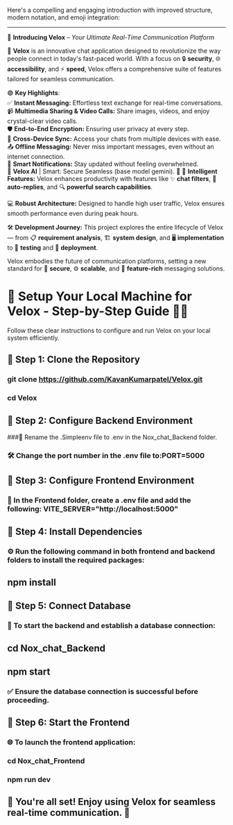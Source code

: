 Here's a compelling and engaging introduction with improved structure, modern notation, and emoji integration:  

---

📲 **Introducing Velox** – *Your Ultimate Real-Time Communication Platform*  

🚀 **Velox** is an innovative chat application designed to revolutionize the way people connect in today's fast-paced world. With a focus on 🔒 **security**, 🌐 **accessibility**, and ⚡ **speed**, Velox offers a comprehensive suite of features tailored for seamless communication.

🟣 **Key Highlights**:  
✅ **Instant Messaging:** Effortless text exchange for real-time conversations.  
📹 **Multimedia Sharing & Video Calls:** Share images, videos, and enjoy crystal-clear video calls.  
🛡️ **End-to-End Encryption:** Ensuring user privacy at every step.  
📲 **Cross-Device Sync:** Access your chats from multiple devices with ease.  
📤 **Offline Messaging:** Never miss important messages, even without an internet connection.  
🔔 **Smart Notifications:** Stay updated without feeling overwhelmed.  
💬 **Velox AI** | Smart: Secure Seamless (base model gemini). 🚀
🧠 **Intelligent Features:** Velox enhances productivity with features like ✨ **chat filters**, 🤖 **auto-replies**, and 🔍 **powerful search capabilities**.  

💻 **Robust Architecture:** Designed to handle high user traffic, Velox ensures smooth performance even during peak hours.  

🛠️ **Development Journey:** This project explores the entire lifecycle of Velox — from 📋 **requirement analysis**, 🏗️ **system design**, and 🖥️ **implementation** to 🧪 **testing** and 🚢 **deployment**.  

Velox embodies the future of communication platforms, setting a new standard for 🔐 **secure**, ⚙️ **scalable**, and 🌟 **feature-rich** messaging solutions.

# 🚀 Setup Your Local Machine for Velox - Step-by-Step Guide 🧑‍💻
Follow these clear instructions to configure and run Velox on your local system efficiently.

## 🔹 Step 1: Clone the Repository

### git clone https://github.com/KavanKumarpatel/Velox.git
### cd Velox
## 🔹 Step 2: Configure Backend Environment
###📄 Rename the .Simpleenv file to .env in the Nox_chat_Backend folder.
### 🛠️ Change the port number in the .env file to:PORT=5000

## 🔹 Step 3: Configure Frontend Environment
### 📄 In the Frontend folder, create a .env file and add the following: VITE_SERVER="http://localhost:5000"

## 🔹 Step 4: Install Dependencies
### ⚙️ Run the following command in both frontend and backend folders to install the required packages:
## npm install
## 🔹 Step 5: Connect Database
### 💾 To start the backend and establish a database connection:
## cd Nox_chat_Backend
## npm start
### ✅ Ensure the database connection is successful before proceeding.

## 🔹 Step 6: Start the Frontend
### 🌐 To launch the frontend application:
### cd Nox_chat_Frontend
### npm run dev
## 🎯 You're all set! Enjoy using Velox for seamless real-time communication. 🚀






